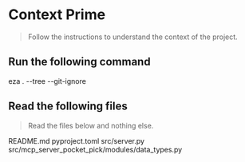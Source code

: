 # Context Prime
> Follow the instructions to understand the context of the project.

## Run the following command

eza . --tree --git-ignore

## Read the following files
> Read the files below and nothing else.

README.md
pyproject.toml
src/server.py
src/mcp_server_pocket_pick/modules/data_types.py